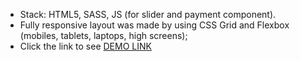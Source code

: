 - Stack: HTML5, SASS, JS (for slider and payment component).
- Fully responsive layout was made by using CSS Grid and Flexbox (mobiles, tablets, laptops, high screens);
- Click the link to see [DEMO LINK](https://oleksandrglulhovskiy.github.io/MyBike/)
